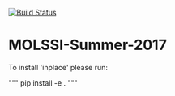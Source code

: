 [![Build Status](https://travis-ci.org/sgulania/MOLSSI-Summer-2017.svg?branch=master)](https://travis-ci.org/sgulania/MOLSSI-Summer-2017)

# MOLSSI-Summer-2017

To install 'inplace' please run:

"""
pip install -e .
"""
